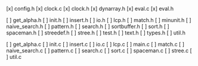 [x] config.h
[x] clock.c
[x] clock.h
[x] dynarray.h
[x] eval.c
[x] eval.h

[ ] get_alpha.h
[ ] init.h
[ ] insert.h
[ ] io.h
[ ] lcp.h
[ ] match.h
[ ] minunit.h
[ ] naive_search.h
[ ] pattern.h
[ ] search.h
[ ] sortbuffer.h
[ ] sort.h
[ ] spaceman.h
[ ] streedef.h
[ ] stree.h
[ ] test.h
[ ] text.h
[ ] types.h
[ ] util.h

[ ] get_alpha.c
[ ] init.c
[ ] insert.c
[ ] io.c
[ ] lcp.c
[ ] main.c
[ ] match.c
[ ] naive_search.c
[ ] pattern.c
[ ] search.c
[ ] sort.c
[ ] spaceman.c
[ ] stree.c
[ ] util.c
